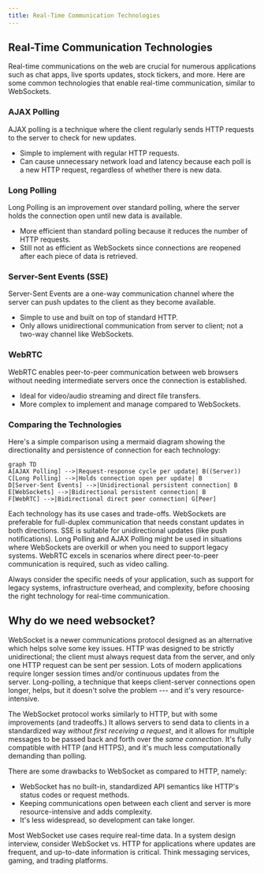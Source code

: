 ```yaml
---
title: Real-Time Communication Technologies
---
```


## Real-Time Communication Technologies

Real-time communications on the web are crucial for numerous applications such as chat apps, live sports updates, stock tickers, and more. Here are some common technologies that enable real-time communication, similar to WebSockets.

### AJAX Polling

AJAX polling is a technique where the client regularly sends HTTP requests to the server to check for new updates.

- Simple to implement with regular HTTP requests.
- Can cause unnecessary network load and latency because each poll is a new HTTP request, regardless of whether there is new data.


### Long Polling

Long Polling is an improvement over standard polling, where the server holds the connection open until new data is available.

- More efficient than standard polling because it reduces the number of HTTP requests.
- Still not as efficient as WebSockets since connections are reopened after each piece of data is retrieved.


### Server-Sent Events (SSE)

Server-Sent Events are a one-way communication channel where the server can push updates to the client as they become available.

- Simple to use and built on top of standard HTTP.
- Only allows unidirectional communication from server to client; not a two-way channel like WebSockets.


### WebRTC

WebRTC enables peer-to-peer communication between web browsers without needing intermediate servers once the connection is established.

- Ideal for video/audio streaming and direct file transfers.
- More complex to implement and manage compared to WebSockets.

### Comparing the Technologies

Here's a simple comparison using a mermaid diagram showing the directionality and persistence of connection for each technology:

```mermaid
graph TD
A[AJAX Polling] -->|Request-response cycle per update| B((Server))
C[Long Polling] -->|Holds connection open per update| B
D[Server-Sent Events] -->|Unidirectional persistent connection| B
E[WebSockets] -->|Bidirectional persistent connection| B
F[WebRTC] -->|Bidirectional direct peer connection| G[Peer]
```

Each technology has its use cases and trade-offs. WebSockets are preferable for full-duplex communication that needs constant updates in both directions. SSE is suitable for unidirectional updates (like push notifications). Long Polling and AJAX Polling might be used in situations where WebSockets are overkill or when you need to support legacy systems. WebRTC excels in scenarios where direct peer-to-peer communication is required, such as video calling.

Always consider the specific needs of your application, such as support for legacy systems, infrastructure overhead, and complexity, before choosing the right technology for real-time communication.

## Why do we need websocket?

WebSocket is a newer communications protocol designed as an alternative which helps solve some key issues. HTTP was designed to be strictly unidirectional; the client must always request data from the server, and only one HTTP request can be sent per session. Lots of modern applications require longer session times and/or continuous updates from the server. Long-polling, a technique that keeps client-server connections open longer, helps, but it doesn't solve the problem --- and it's very resource-intensive.

The WebSocket protocol works similarly to HTTP, but with some improvements (and tradeoffs.) It allows servers to send data to clients in a standardized way *without first receiving a request*, and it allows for multiple messages to be passed back and forth over the *same connection*. It's fully compatible with HTTP (and HTTPS), and it's much less computationally demanding than polling.

There are some drawbacks to WebSocket as compared to HTTP, namely:

- WebSocket has no built-in, standardized API semantics like HTTP's status codes or request methods.
- Keeping communications open between each client and server is more resource-intensive and adds complexity.
- It's less widespread, so development can take longer.

Most WebSocket use cases require real-time data. In a system design interview, consider WebSocket vs. HTTP for applications where updates are frequent, and up-to-date information is critical. Think messaging services, gaming, and trading platforms.
